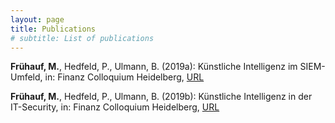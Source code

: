 ```yaml
---
layout: page
title: Publications
# subtitle: List of publications
---
```


**Frühauf, M.**, Hedfeld, P., Ulmann, B. (2019a): 
Künstliche Intelligenz im SIEM-Umfeld, in: Finanz Colloquium Heidelberg, [URL](www.fchgruppe.de/Beitrag/2281/kuenstliche-intelligenz-im-siem-umfeld)

**Frühauf, M.**, Hedfeld, P., Ulmann, B. (2019b): 
Künstliche Intelligenz in der IT-Security, in: Finanz Colloquium Heidelberg, [URL](www.fchgruppe.de/Beitrag/3051/kuenstliche-intelligenz-in-der-it-security)

